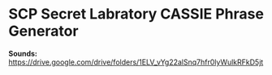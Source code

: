 # SCP Secret Labratory CASSIE Phrase Generator

**Sounds:** https://drive.google.com/drive/folders/1ELV_vYg22alSnq7hfr0lyWulkRFkD5jt
